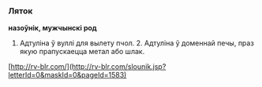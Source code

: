 ### Ляток
**назоўнік, мужчынскі род**

1. Адтуліна ў вуллі для вылету пчол. 2. Адтуліна ў доменнай печы, праз якую прапускаецца метал або шлак.

<a rel="author">[http://rv-blr.com/](http://rv-blr.com/slounik.jsp?letterId=0&maskId=0&pageId=1583)</a>
